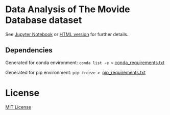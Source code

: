 # Data Analysis of The Movide Database dataset

See [Jupyter Notebook](tmdb.ipynb) or [HTML version](tmdb.html) for further details.

## Dependencies

Generated for conda environment:
`conda list -e >` [conda_requirements.txt](conda_requirements.txt)

Generated for pip environment:
`pip freeze > `[pip_requirements.txt](pip_requirements.txt)

# License
[MIT License](LICENSE)